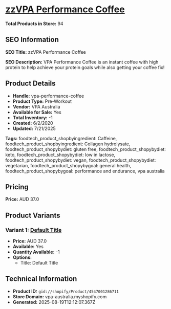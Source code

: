 # [zzVPA Performance Coffee](https://vpa-australia.myshopify.com/products/vpa-performance-coffee)

**Total Products in Store:** 94

## SEO Information

**SEO Title:** zzVPA Performance Coffee

**SEO Description:** VPA Performance Coffee is an instant coffee with high protein to help achieve your protein goals while also getting your coffee fix!

## Product Details

- **Handle:** vpa-performance-coffee
- **Product Type:** Pre-Workout
- **Vendor:** VPA Australia
- **Available for Sale:** Yes
- **Total Inventory:** -1
- **Created:** 6/2/2020
- **Updated:** 7/21/2025

**Tags:** foodtech_product_shopbyingredient: Caffeine, foodtech_product_shopbyingredient: Collagen hydrolysate, foodtech_product_shopybydiet: gluten free, foodtech_product_shopybydiet: keto, foodtech_product_shopybydiet: low in lactose, foodtech_product_shopybydiet: vegan, foodtech_product_shopybydiet: vegetarian, foodtech_product_shopybygoal: general health, foodtech_product_shopybygoal: performance and endurance, vpa australia

## Pricing

**Price:** AUD 37.0

## Product Variants

### Variant 1: [Default Title](https://vpa-australia.myshopify.com/products/vpa-performance-coffee)

- **Price:** AUD 37.0
- **Available:** Yes
- **Quantity Available:** -1
- **Options:**
  - Title: Default Title

## Technical Information

- **Product ID:** `gid://shopify/Product/4547001286711`
- **Store Domain:** vpa-australia.myshopify.com
- **Generated:** 2025-08-19T12:12:07.367Z

